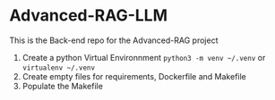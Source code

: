 # Advanced-RAG-LLM

This is the Back-end repo for the Advanced-RAG project

1. Create a python Virtual Environnment `python3 -m venv ~/.venv` or `virtualenv ~/.venv`
2. Create empty files for requirements, Dockerfile and Makefile
3. Populate the Makefile
